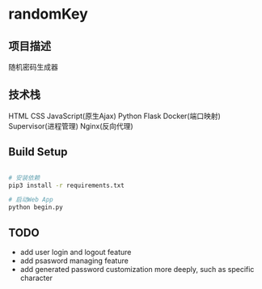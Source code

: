 # randomKey

## 项目描述

随机密码生成器

## 技术栈

HTML
CSS
JavaScript(原生Ajax)
Python
Flask
Docker(端口映射)
Supervisor(进程管理)
Nginx(反向代理)

## Build Setup

```bash

# 安装依赖
pip3 install -r requirements.txt

# 启动Web App
python begin.py

```

## TODO

- add user login and logout feature
- add psasword managing feature
- add generated password customization more deeply, such as specific character

